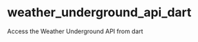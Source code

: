 weather_underground_api_dart
============================

Access the Weather Underground API from dart
